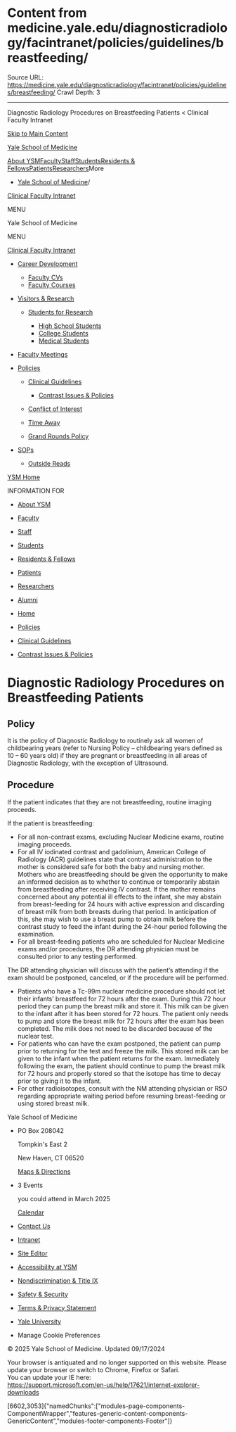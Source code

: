 # Content from medicine.yale.edu/diagnosticradiology/facintranet/policies/guidelines/breastfeeding/

Source URL: https://medicine.yale.edu/diagnosticradiology/facintranet/policies/guidelines/breastfeeding/
Crawl Depth: 3

---

Diagnostic Radiology Procedures on Breastfeeding Patients < Clinical Faculty Intranet 










[Skip to Main Content](#page-container)

[Yale School of Medicine](/)

[About YSM](/ysm/about/)[Faculty](/ysm/faculty/)[Staff](/ysm/myysm/)[Students](/ysm/edu/)[Residents & Fellows](/ysm/edu/residency-fellowships/)[Patients](https://yalemedicine.org)[Researchers](/ysm/research/)More

* [Yale School of Medicine](/)/

[Clinical Faculty Intranet](/diagnosticradiology/facintranet) 

MENU

Yale School of Medicine

MENU

[Clinical Faculty Intranet](/diagnosticradiology/facintranet)

* [Career Development](/diagnosticradiology/facintranet/development)

  + [Faculty CVs](/diagnosticradiology/facintranet/development/cv)
  + [Faculty Courses](/diagnosticradiology/facintranet/development/courses)
* [Visitors & Research](/diagnosticradiology/facintranet/volunteers)

  + [Students for Research](/diagnosticradiology/facintranet/volunteers/studentsforresearch)

    - [High School Students](/diagnosticradiology/facintranet/volunteers/studentsforresearch/highschoolstudents)
    - [College Students](/diagnosticradiology/facintranet/volunteers/studentsforresearch/collegestundentsresearch)
    - [Medical Students](/diagnosticradiology/facintranet/volunteers/studentsforresearch/medstudentsforresearch)

* [Faculty Meetings](/diagnosticradiology/facintranet/meetings)

* [Policies](/diagnosticradiology/facintranet/policies)

  + [Clinical Guidelines](/diagnosticradiology/facintranet/policies/guidelines)

    - [Contrast Issues & Policies](/diagnosticradiology/facintranet/policies/guidelines/contrast)
  + [Conflict of Interest](/diagnosticradiology/facintranet/policies/coi)
  + [Time Away](/diagnosticradiology/facintranet/policies/timeaway)
  + [Grand Rounds Policy](/diagnosticradiology/facintranet/policies/grandroundsexpenses)

* [SOPs](/diagnosticradiology/facintranet/sops)

  + [Outside Reads](/diagnosticradiology/facintranet/sops/outsidereads)

[YSM Home](/ysm)

INFORMATION FOR

* [About YSM](/ysm/about/)
* [Faculty](/ysm/faculty/)
* [Staff](/ysm/myysm/)
* [Students](/ysm/edu/)
* [Residents & Fellows](/ysm/edu/residency-fellowships/)
* [Patients](https://yalemedicine.org)
* [Researchers](/ysm/research/)
* [Alumni](/ysm/alumni/)

* [Home](/diagnosticradiology/facintranet)
* [Policies](/diagnosticradiology/facintranet/policies)
* [Clinical Guidelines](/diagnosticradiology/facintranet/policies/guidelines)

* [Contrast Issues & Policies](/diagnosticradiology/facintranet/policies/guidelines/contrast)

# Diagnostic Radiology Procedures on Breastfeeding Patients

## Policy

It is the policy of Diagnostic Radiology to routinely ask all women of childbearing years (refer to Nursing Policy – childbearing years defined as 10 – 60 years old) if they are pregnant or breastfeeding in all areas of Diagnostic Radiology, with the exception of Ultrasound.

## Procedure

If the patient indicates that they are not breastfeeding, routine imaging proceeds.

If the patient is breastfeeding:

* For all non-contrast exams, excluding Nuclear Medicine exams, routine imaging proceeds.
* For all IV iodinated contrast and gadolinium, American College of Radiology (ACR) guidelines state that contrast administration to the mother is considered safe for both the baby and nursing mother. Mothers who are breastfeeding should be given the opportunity to make an informed decision as to whether to continue or temporarily abstain from breastfeeding after receiving IV contrast. If the mother remains concerned about any potential ill effects to the infant, she may abstain from breast-feeding for 24 hours with active expression and discarding of breast milk from both breasts during that period. In anticipation of this, she may wish to use a breast pump to obtain milk before the contrast study to feed the infant during the 24-hour period following the examination.
* For all breast-feeding patients who are scheduled for Nuclear Medicine exams and/or procedures, the DR attending physician must be consulted prior to any testing performed.

The DR attending physician will discuss with the patient’s attending if the exam should be postponed, canceled, or if the procedure will be performed.

* Patients who have a Tc-99m nuclear medicine procedure should not let their infants’ breastfeed for 72 hours after the exam. During this 72 hour period they can pump the breast milk and store it. This milk can be given to the infant after it has been stored for 72 hours. The patient only needs to pump and store the breast milk for 72 hours after the exam has been completed. The milk does not need to be discarded because of the nuclear test.
* For patients who can have the exam postponed, the patient can pump prior to returning for the test and freeze the milk. This stored milk can be given to the infant when the patient returns for the exam. Immediately following the exam, the patient should continue to pump the breast milk for 72 hours and properly stored so that the isotope has time to decay prior to giving it to the infant.
* For other radioisotopes, consult with the NM attending physician or RSO regarding appropriate waiting period before resuming breast-feeding or using stored breast milk.

Yale School of Medicine

* PO Box 208042

  Tompkin's East 2

  New Haven, CT 06520

  [Maps & Directions](https://medicine.yale.edu/maps/)
* 3 Events

  you could attend in March 2025

  [Calendar](https://medicine.yale.edu/calendar/)
* [Contact Us](/bioimaging/contact/)

* [Intranet](/intranet)
* [Site Editor](mailto:ysm.editor@yale.edu)
* [Accessibility at YSM](/accessibility/)
* [Nondiscrimination & Title IX](/myysm/personal-resources/diversity-equity-inclusion/)
* [Safety & Security](/myysm/personal-resources/safety-security-resources/)
* [Terms & Privacy Statement](/ysm/privacy)
* [Yale University](https://yale.edu)
* Manage Cookie Preferences

© 2025 Yale School of Medicine. Updated 09/17/2024

Your browser is antiquated and no longer supported on this website. Please update your browser or switch to Chrome, Firefox or Safari.   
You can update your IE here:   
<https://support.microsoft.com/en-us/help/17621/internet-explorer-downloads>


[6602,3053]{"namedChunks":["modules-page-components-ComponentWrapper","features-generic-content-components-GenericContent","modules-footer-components-Footer"]}